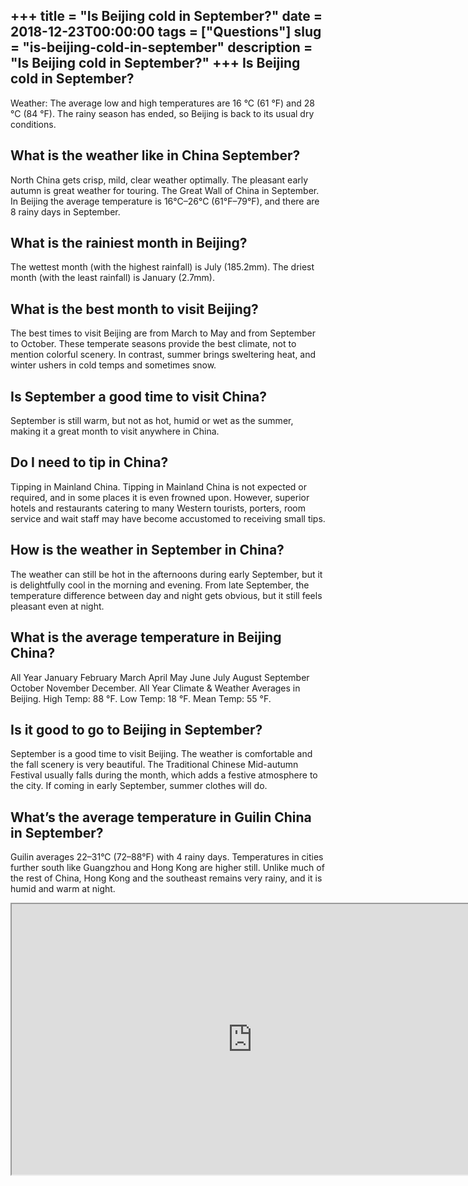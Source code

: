 +++
title = "Is Beijing cold in September?"
date = 2018-12-23T00:00:00
tags = ["Questions"]
slug = "is-beijing-cold-in-september"
description = "Is Beijing cold in September?"
+++
Is Beijing cold in September?
-----------------------------

Weather: The average low and high temperatures are 16 °C (61 °F) and 28 °C (84 °F). The rainy season has ended, so Beijing is back to its usual dry conditions.

What is the weather like in China September?
--------------------------------------------

North China gets crisp, mild, clear weather optimally. The pleasant early autumn is great weather for touring. The Great Wall of China in September. In Beijing the average temperature is 16°C–26°C (61°F–79°F), and there are 8 rainy days in September.

What is the rainiest month in Beijing?
--------------------------------------

The wettest month (with the highest rainfall) is July (185.2mm). The driest month (with the least rainfall) is January (2.7mm).

What is the best month to visit Beijing?
----------------------------------------

The best times to visit Beijing are from March to May and from September to October. These temperate seasons provide the best climate, not to mention colorful scenery. In contrast, summer brings sweltering heat, and winter ushers in cold temps and sometimes snow.

Is September a good time to visit China?
----------------------------------------

September is still warm, but not as hot, humid or wet as the summer, making it a great month to visit anywhere in China.

Do I need to tip in China?
--------------------------

Tipping in Mainland China. Tipping in Mainland China is not expected or required, and in some places it is even frowned upon. However, superior hotels and restaurants catering to many Western tourists, porters, room service and wait staff may have become accustomed to receiving small tips.

How is the weather in September in China?
-----------------------------------------

The weather can still be hot in the afternoons during early September, but it is delightfully cool in the morning and evening. From late September, the temperature difference between day and night gets obvious, but it still feels pleasant even at night.

What is the average temperature in Beijing China?
-------------------------------------------------

All Year January February March April May June July August September October November December. All Year Climate &amp; Weather Averages in Beijing. High Temp: 88 °F. Low Temp: 18 °F. Mean Temp: 55 °F.

Is it good to go to Beijing in September?
-----------------------------------------

September is a good time to visit Beijing. The weather is comfortable and the fall scenery is very beautiful. The Traditional Chinese Mid-autumn Festival usually falls during the month, which adds a festive atmosphere to the city. If coming in early September, summer clothes will do.

What’s the average temperature in Guilin China in September?
------------------------------------------------------------

Guilin averages 22–31°C (72–88°F) with 4 rainy days. Temperatures in cities further south like Guangzhou and Hong Kong are higher still. Unlike much of the rest of China, Hong Kong and the southeast remains very rainy, and it is humid and warm at night.

<iframe allow="accelerometer; autoplay; clipboard-write; encrypted-media; gyroscope; picture-in-picture" allowfullscreen="" class="__youtube_prefs__  epyt-is-override  no-lazyload" data-no-lazy="1" data-origheight="433" data-origwidth="770" data-skipgform_ajax_framebjll="" height="433" id="_ytid_66063" loading="lazy" src="https://www.youtube.com/embed/v0rY4x87xfs?enablejsapi=1&autoplay=0&cc_load_policy=0&cc_lang_pref=&iv_load_policy=1&loop=0&modestbranding=0&rel=1&fs=1&playsinline=0&autohide=2&theme=dark&color=red&controls=1&" title="YouTube player" width="770"></iframe>